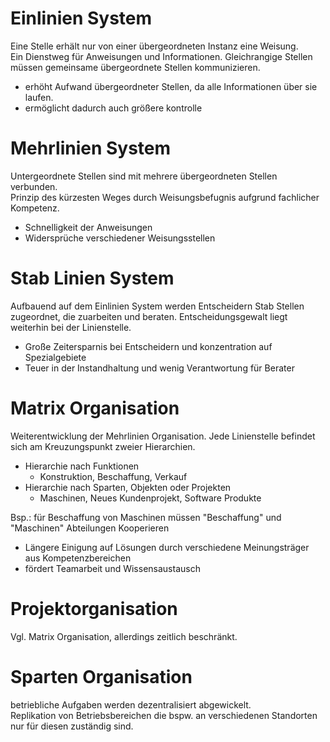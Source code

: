 # Einlinien System
Eine Stelle erhält nur von einer übergeordneten Instanz eine Weisung.  
Ein Dienstweg für Anweisungen und Informationen. Gleichrangige Stellen müssen gemeinsame übergeordnete Stellen kommunizieren.  
- erhöht Aufwand übergeordneter Stellen, da alle Informationen über sie laufen.
- ermöglicht dadurch auch größere kontrolle
# Mehrlinien System
Untergeordnete Stellen sind mit mehrere übergeordneten Stellen verbunden.  
Prinzip des kürzesten Weges durch Weisungsbefugnis aufgrund fachlicher Kompetenz.  
- Schnelligkeit der Anweisungen
- Widersprüche verschiedener Weisungsstellen
# Stab Linien System
Aufbauend auf dem Einlinien System werden Entscheidern Stab Stellen zugeordnet, die zuarbeiten und beraten. Entscheidungsgewalt liegt weiterhin bei der Linienstelle.
-  Große Zeitersparnis bei Entscheidern und konzentration auf Spezialgebiete
- Teuer in der Instandhaltung und wenig Verantwortung für Berater
# Matrix Organisation
Weiterentwicklung der Mehrlinien Organisation. Jede Linienstelle befindet sich am Kreuzungspunkt zweier Hierarchien.  
- Hierarchie nach Funktionen
    - Konstruktion, Beschaffung, Verkauf
- Hierarchie nach Sparten, Objekten oder Projekten
    - Maschinen, Neues Kundenprojekt, Software Produkte

Bsp.: für Beschaffung von Maschinen müssen "Beschaffung" und "Maschinen" Abteilungen Kooperieren
- Längere Einigung auf Lösungen durch verschiedene Meinungsträger aus Kompetenzbereichen
- fördert Teamarbeit und Wissensaustausch
# Projektorganisation
Vgl. Matrix Organisation, allerdings zeitlich beschränkt.
# Sparten Organisation
betriebliche Aufgaben werden dezentralisiert abgewickelt.  
Replikation von Betriebsbereichen die bspw. an verschiedenen Standorten nur für diesen zuständig sind.